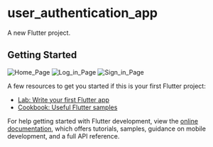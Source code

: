 # user_authentication_app

A new Flutter project.

## Getting Started
![Home_Page](https://user-images.githubusercontent.com/111697696/192130079-0d4310e7-b38b-46ff-94d0-8c8695d0a6d9.PNG)                                                     ![Log_in_Page](https://user-images.githubusercontent.com/111697696/192130259-37d8ab2a-dc14-4140-93bc-3bdaa8f55a68.PNG)                                                   ![Sign_in_Page](https://user-images.githubusercontent.com/111697696/192130261-ce9ca3e6-1b0d-4f9f-b330-6cc8a34d587e.PNG)                                    









A few resources to get you started if this is your first Flutter project:

- [Lab: Write your first Flutter app](https://docs.flutter.dev/get-started/codelab)
- [Cookbook: Useful Flutter samples](https://docs.flutter.dev/cookbook)

For help getting started with Flutter development, view the
[online documentation](https://docs.flutter.dev/), which offers tutorials,
samples, guidance on mobile development, and a full API reference.
